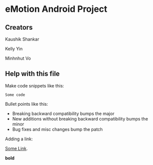 eMotion Android Project
=======================

Creators
--------
Kaushik Shankar

Kelly Yin

Minhnhut Vo

Help with this file
-------------------


Make code snippets like this:

`Some code`

Bullet points like this:

* Breaking backward compatibility bumps the major
* New additions without breaking backward compatibility bumps the minor
* Bug fixes and misc changes bump the patch


Adding a link:

<a href="#">Some Link</a>.

**bold**
